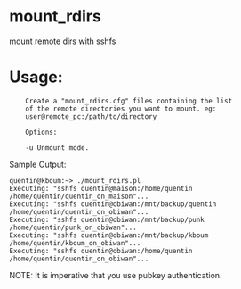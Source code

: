 mount_rdirs
===========

mount remote dirs with sshfs

Usage:
=====
        Create a "mount_rdirs.cfg" files containing the list
        of the remote directories you want to mount. eg:
        user@remote_pc:/path/to/directory
        
        Options:
        
        -u Unmount mode.

Sample Output:

    quentin@kboum:~> ./mount_rdirs.pl 
    Executing: "sshfs quentin@maison:/home/quentin /home/quentin/quentin_on_maison"...
    Executing: "sshfs quentin@obiwan:/mnt/backup/quentin /home/quentin/quentin_on_obiwan"...
    Executing: "sshfs quentin@obiwan:/mnt/backup/punk /home/quentin/punk_on_obiwan"...
    Executing: "sshfs quentin@obiwan:/mnt/backup/kboum /home/quentin/kboum_on_obiwan"...
    Executing: "sshfs quentin@obiwan:/home/quentin /home/quentin/quentin_on_obiwan"...

NOTE: It is imperative that you use pubkey authentication.
